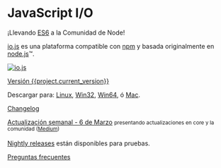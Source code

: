 # JavaScript I/O

¡Llevando [ES6](es6.html) a la Comunidad de Node!

[io.js](https://github.com/nodejs/io.js) es una plataforma compatible con [npm](https://www.npmjs.com/) y basada originalmente en [node.js](https://nodejs.org/)&#8482;.

[![io.js](../images/1.0.0.png)](https://iojs.org/dist/v{{project.current_version}}/)

[Versión {{project.current_version}}](https://iojs.org/dist/v{{project.current_version}}/)

Descargar para:
[Linux](https://iojs.org/dist/v{{project.current_version}}/iojs-v{{project.current_version}}-linux-x64.tar.xz),
[Win32](https://iojs.org/dist/v{{project.current_version}}/iojs-v{{project.current_version}}-x86.msi), [Win64](https://iojs.org/dist/v{{project.current_version}}/iojs-v{{project.current_version}}-x64.msi),
ó
[Mac](https://iojs.org/dist/v{{project.current_version}}/iojs-v{{project.current_version}}.pkg).


[Changelog](https://github.com/nodejs/io.js/blob/master/CHANGELOG.md)

[Actualización semanal - 6 de Marzo][1] <small>presentando actualizaciones en core y la comunidad ([Medium][1])</small>
<br><br> [Nightly releases](https://iojs.org/download/nightly/) están disponibles para pruebas.

[Preguntas frecuentes](faq.html)

[1]: https://medium.com/@iojs_es/io-js-semana-del-6-de-marzo-82739753062e
